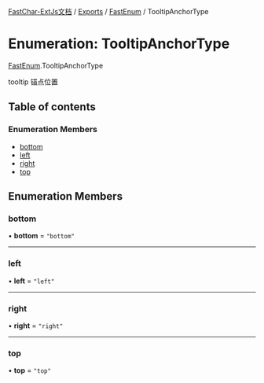 [FastChar-ExtJs文档](../README.md) / [Exports](../modules.md) / [FastEnum](../modules/FastEnum.md) / TooltipAnchorType

# Enumeration: TooltipAnchorType

[FastEnum](../modules/FastEnum.md).TooltipAnchorType

tooltip 锚点位置

## Table of contents

### Enumeration Members

- [bottom](FastEnum.TooltipAnchorType.md#bottom)
- [left](FastEnum.TooltipAnchorType.md#left)
- [right](FastEnum.TooltipAnchorType.md#right)
- [top](FastEnum.TooltipAnchorType.md#top)

## Enumeration Members

### bottom

• **bottom** = ``"bottom"``

___

### left

• **left** = ``"left"``

___

### right

• **right** = ``"right"``

___

### top

• **top** = ``"top"``
